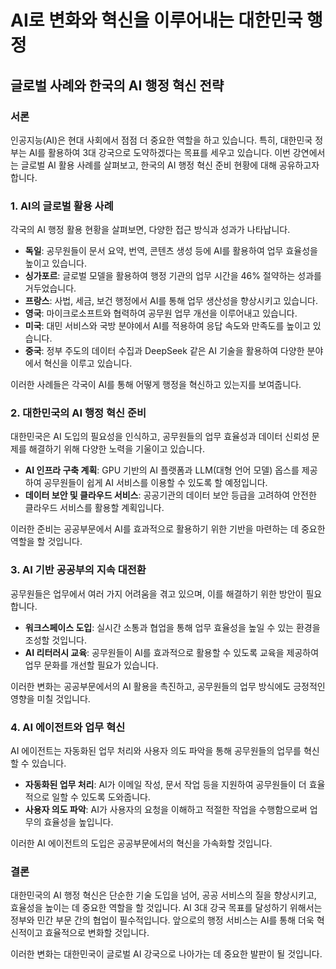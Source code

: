 # AI로 변화와 혁신을 이루어내는 대한민국 행정
## 글로벌 사례와 한국의 AI 행정 혁신 전략

### 서론
인공지능(AI)은 현대 사회에서 점점 더 중요한 역할을 하고 있습니다. 특히, 대한민국 정부는 AI를 활용하여 3대 강국으로 도약하겠다는 목표를 세우고 있습니다. 이번 강연에서는 글로벌 AI 활용 사례를 살펴보고, 한국의 AI 행정 혁신 준비 현황에 대해 공유하고자 합니다.

### 1. AI의 글로벌 활용 사례
각국의 AI 행정 활용 현황을 살펴보면, 다양한 접근 방식과 성과가 나타납니다.

- **독일**: 공무원들이 문서 요약, 번역, 콘텐츠 생성 등에 AI를 활용하여 업무 효율성을 높이고 있습니다.
- **싱가포르**: 글로벌 모델을 활용하여 행정 기관의 업무 시간을 46% 절약하는 성과를 거두었습니다.
- **프랑스**: 사법, 세금, 보건 행정에서 AI를 통해 업무 생산성을 향상시키고 있습니다.
- **영국**: 마이크로소프트와 협력하여 공무원 업무 개선을 이루어내고 있습니다.
- **미국**: 대민 서비스와 국방 분야에서 AI를 적용하여 응답 속도와 만족도를 높이고 있습니다.
- **중국**: 정부 주도의 데이터 수집과 DeepSeek 같은 AI 기술을 활용하여 다양한 분야에서 혁신을 이루고 있습니다.

이러한 사례들은 각국이 AI를 통해 어떻게 행정을 혁신하고 있는지를 보여줍니다.

### 2. 대한민국의 AI 행정 혁신 준비
대한민국은 AI 도입의 필요성을 인식하고, 공무원들의 업무 효율성과 데이터 신뢰성 문제를 해결하기 위해 다양한 노력을 기울이고 있습니다. 

- **AI 인프라 구축 계획**: GPU 기반의 AI 플랫폼과 LLM(대형 언어 모델) 옵스를 제공하여 공무원들이 쉽게 AI 서비스를 이용할 수 있도록 할 예정입니다. 
- **데이터 보안 및 클라우드 서비스**: 공공기관의 데이터 보안 등급을 고려하여 안전한 클라우드 서비스를 활용할 계획입니다.

이러한 준비는 공공부문에서 AI를 효과적으로 활용하기 위한 기반을 마련하는 데 중요한 역할을 할 것입니다.

### 3. AI 기반 공공부의 지속 대전환
공무원들은 업무에서 여러 가지 어려움을 겪고 있으며, 이를 해결하기 위한 방안이 필요합니다.

- **워크스페이스 도입**: 실시간 소통과 협업을 통해 업무 효율성을 높일 수 있는 환경을 조성할 것입니다.
- **AI 리터러시 교육**: 공무원들이 AI를 효과적으로 활용할 수 있도록 교육을 제공하여 업무 문화를 개선할 필요가 있습니다.

이러한 변화는 공공부문에서의 AI 활용을 촉진하고, 공무원들의 업무 방식에도 긍정적인 영향을 미칠 것입니다.

### 4. AI 에이전트와 업무 혁신
AI 에이전트는 자동화된 업무 처리와 사용자 의도 파악을 통해 공무원들의 업무를 혁신할 수 있습니다.

- **자동화된 업무 처리**: AI가 이메일 작성, 문서 작업 등을 지원하여 공무원들이 더 효율적으로 일할 수 있도록 도와줍니다.
- **사용자 의도 파악**: AI가 사용자의 요청을 이해하고 적절한 작업을 수행함으로써 업무의 효율성을 높입니다.

이러한 AI 에이전트의 도입은 공공부문에서의 혁신을 가속화할 것입니다.

### 결론
대한민국의 AI 행정 혁신은 단순한 기술 도입을 넘어, 공공 서비스의 질을 향상시키고, 효율성을 높이는 데 중요한 역할을 할 것입니다. AI 3대 강국 목표를 달성하기 위해서는 정부와 민간 부문 간의 협업이 필수적입니다. 앞으로의 행정 서비스는 AI를 통해 더욱 혁신적이고 효율적으로 변화할 것입니다. 

이러한 변화는 대한민국이 글로벌 AI 강국으로 나아가는 데 중요한 발판이 될 것입니다.